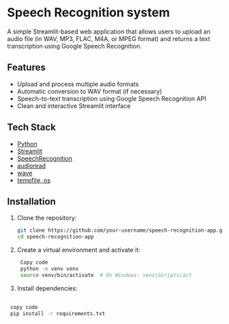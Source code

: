 
# Speech Recognition system

A simple Streamlit-based web application that allows users to upload an audio file (in WAV, MP3, FLAC, M4A, or MPEG format) and returns a text transcription using Google Speech Recognition.


## Features


- Upload and process multiple audio formats
- Automatic conversion to WAV format (if necessary)
- Speech-to-text transcription using Google Speech      Recognition API
- Clean and interactive Streamlit interface 

## Tech Stack
- [Python](https://www.python.org/)
- [Streamlit](https://streamlit.io/)
- [SpeechRecognition](https://pypi.org/project/SpeechRecognition/)
- [audioread](https://pypi.org/project/audioread/)
- [wave](https://docs.python.org/3/library/wave.html)
- [tempfile, os](https://docs.python.org/3/library/tempfile.html)

## Installation

1. Clone the repository:
   ```bash
   git clone https://github.com/your-username/speech-recognition-app.git
   cd speech-recognition-app 

2. Create a virtual environment and activate it:
   ```bash
    Copy code
    python -m venv venv
    source venv/bin/activate  # On Windows: venv\Scripts\act

3. Install dependencies:

```bash
              
 copy code
 pip install -r requirements.txt   
  
